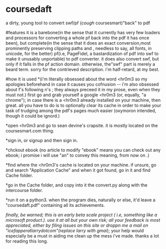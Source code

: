 # coursedaft
a  dirty, young tool to convert swf/pf (*cough* coursesmart)"back" to pdf

#features
it is a barebone(in the sense that it currently has very few loaders and processors for converting a whole pf back into the pdf it has once been), but complete(in the sense that it does an exact conversion,most prominently preserving clipping paths and , needless to say, all fonts, in unicode, for the better) pf(i.e, PageFidel, a bastardization of pdf into swf to make it unusably unportable) to pdf converter. it does also convert swf, but only if it falls in the pf action domain. otherwise, the"swf" part is merely a beard term. sorry for the contrieved description. i'm half-retard, at my best.

#how it is used
*(i'm literally obsessed about the word <hr0m3 so my apologies beforehand in case it causes you cofnusion -- i'm also obsessed about f's following n's ; they always preceed it in my prose, even when they must not.)
first go and grab yourself a google <hr0m3 (or, equally, "a chrome"); in case there is a <hr0m3 already installed on your machine, then great. all you have to do is to optionally clear its cache in order to make your task of trudging among the pdf's pages much easier (oxymoron intended, though it could be ignord.)

*open <hr0m3 and go to sean devine's crapsite. it is mostly located on the coursesmart.com thing.


*sign in, or signup and then sign in.



*chckout ebook (no article to modify "ebook" means you can check out any ebook; i promise i will use "an" to convey this meaning, from now on   .)










*find where the <hr0m3's cache is located on your machine. if unsure, go and search "Application Cache" and when it got found, go in it and find Cache folder.

*go in the Cache folder, and copy into it the convert.py along with the intercourse folder.








*run it on a python3. when the program dies, naturally or else, it'd leave a "coursedaft.pdf" containing all its achievements.









*finally, be warned; this is an early beta scale project ( i.e, something like a microsoft product.). use it at all but your own risk; all your feedback is most appreciated, either by filing issues on this site or droppn me a mail on "icefapperatlarrydotcom"(replace larry with gmai*); your help would especially be a must in aiding me clean up the mess i've made. thanks a lot for reading this long.
